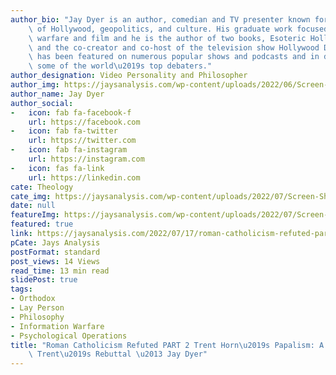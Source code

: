 ```yaml
---
author_bio: "Jay Dyer is an author, comedian and TV presenter known for his deep analysis\
    \ of Hollywood, geopolitics, and culture. His graduate work focused on psychological\
    \ warfare and film and he is the author of two books, Esoteric Hollywood 1 & 2\
    \ and the co-creator and co-host of the television show Hollywood Decoded. He\
    \ has been featured on numerous popular shows and podcasts and in debates with\
    \ some of the world\u2019s top debaters."
author_designation: Video Personality and Philosopher
author_img: https://jaysanalysis.com/wp-content/uploads/2022/06/Screen-Shot-2022-05-27-at-12.29.11-PM-600x562.png
author_name: Jay Dyer
author_social:
-   icon: fab fa-facebook-f
    url: https://facebook.com
-   icon: fab fa-twitter
    url: https://twitter.com
-   icon: fab fa-instagram
    url: https://instagram.com
-   icon: fas fa-link
    url: https://linkedin.com
cate: Theology
cate_img: https://jaysanalysis.com/wp-content/uploads/2022/07/Screen-Shot-2022-07-16-at-10.23.11-AM-300x136.png
date: null
featureImg: https://jaysanalysis.com/wp-content/uploads/2022/07/Screen-Shot-2022-07-16-at-10.23.11-AM-300x136.png
featured: true
link: https://jaysanalysis.com/2022/07/17/roman-catholicism-refuted-part-2-trent-horns-papalism-a-response-to-trents-rebuttal-jay-dyer/
pCate: Jays Analysis
postFormat: standard
post_views: 14 Views
read_time: 13 min read
slidePost: true
tags:
- Orthodox
- Lay Person
- Philosophy
- Information Warfare
- Psychological Operations
title: "Roman Catholicism Refuted PART 2 Trent Horn\u2019s Papalism: A Response to\
    \ Trent\u2019s Rebuttal \u2013 Jay Dyer"
---
```


